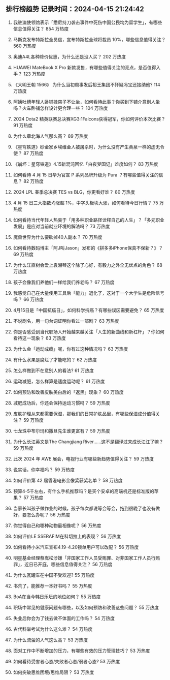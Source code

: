 
## 排行榜趋势 记录时间：2024-04-15 21:24:42
  
  1. 我驻澳使领馆表示「悉尼持刀袭击事件中死伤中国公民均为留学生」，有哪些信息值得关注？ 854 万热度
    
  2. 马斯克发布特斯拉全员信，宣布特斯拉全球将裁员 10%，哪些信息值得关注？ 560 万热度
    
  3. 奥迪A4L各种降价优惠，为什么还是没人买？ 202 万热度
    
  4. HUAWEI MateBook X Pro 新款发售，有哪些值得关注的亮点，是否值得入手？ 123 万热度
    
  5. 《大明王朝 1566》 为什么当初周事发后裕王集团不怀疑冯宝还接纳他? 114 万热度
    
  6. 阿姨吐槽年轻人卧铺挂帘子不让坐，如何看待此事？你买到下铺介意别人坐吗？火车卧铺怎样设计更合理一些？ 104 万热度
    
  7. 2024 Dota2 精英联赛总决赛XG3:1Falcons获得冠军，你如何评价本次比赛？ 91 万热度
    
  8. 为什么章北海人气那么高？ 89 万热度
    
  9. 《星穹铁道》砂金家乡埃维金人被屠杀时，为什么没有产生黄泉一样的虚无令使？ 87 万热度
    
  10. 《崩坏：星穹铁道》4.15新混沌回忆「白夜梦国记」难度如何？ 83 万热度
    
  11. 如何看待 4 月 15 日华为官宣 P 系列品牌升级为 Pura ？有哪些值得关注的信息？ 82 万热度
    
  12. 2024 LPL 春季总决赛 TES vs BLG，你更看好谁？ 80 万热度
    
  13. 4 月 15 日三大指数均涨超 1%，中字头板块大涨，如何看待今日行情？ 75 万热度
    
  14. 如何看待当代年轻人热衷于「用多种职业路径诠释自己的人生」？「多元职业发展」是应对当前就业环境的解法吗？ 73 万热度
    
  15. 魔兽世界为什么要砍掉40人副本？ 70 万热度
    
  16. 如何看待数码博主「阿J叫Jason」发布的《拼多多iPhone保真不保新？》？ 69 万热度
    
  17. 为什么江直树会爱上袁湘琴这个除了心好，有毅力之外全无优点的角色？ 68 万热度
    
  18. 孩子会像我们养他们一样给我们养老吗？ 67 万热度
    
  19. 我感觉自己在大量使用工具后「能力」退化了，这对于一个大学生是危险信号吗？ 66 万热度
    
  20. 4月15日是「中国抗癌日」，如何科学抗癌？有哪些误区需要避免？ 65 万热度
    
  21. 不说剧名，用一句台词证明你看过一部剧？ 63 万热度
    
  22. 你是否感受到当代职场人开始越来越关注「人生的新曲线和新杠杆」？你如何看待这一现象？ 63 万热度
    
  23. 为什么会「运动成瘾」呢，你有过这种情况吗？ 63 万热度
    
  24. 有什么水果是腐烂了才能吃的？ 62 万热度
    
  25. 怎么样做到不在意别人的看法? 61 万热度
    
  26. 运动减肥，怎么样算是适度运动呢？ 61 万热度
    
  27. 如何预防和改善皮肤美白后的「返黑」现象？ 60 万热度
    
  28. 减肥成功后，你还会保持运动习惯吗？ 59 万热度
    
  29. 皮肤护理从来都需要保湿，那我们的日常护肤品里，有哪些保湿成分值得关注？ 59 万热度
    
  30. 七龙珠中布尔玛和撒旦先生谁更富有？ 59 万热度
    
  31. 为什么长江英文是The Changjiang River……这不是翻译过来成长江江了嘛？ 59 万热度
    
  32. 此次 2024 年 AWE 展会，电视行业有哪些新趋势值得关注？ 59 万热度
    
  33. 说实话，你幸福吗？ 59 万热度
    
  34. 如何评价第 42 届香港电影金像奖获奖名单？ 58 万热度
    
  35. 预算4-5千左右，有什么手机推荐吗？是买个安卓的高端机还是标准版的苹果？ 57 万热度
    
  36. 当家长叫孩子做作业的时候，孩子每次都说等会等会，拖到很晚了也没有做好，要怎么办呢？ 56 万热度
    
  37. 你觉得自己和哪种动物最相像呢？ 56 万热度
    
  38. 如何评价LE SSERAFIM在科切拉上的表现？ 56 万热度
    
  39. 如何看待小米汽车宣布4.19-4.20锁单用户可以改配？ 56 万热度
    
  40. 明星基金经理蔡嵩松涉嫌「非国家工作人员受贿罪、对非国家工作人员行贿罪」，近日已开庭，哪些信息值得关注？ 56 万热度
    
  41. 为什么瓦罐车在中国不受欢迎? 55 万热度
    
  42. 书荒了，能推荐一本好书吗？ 55 万热度
    
  43. BoA在当今韩日乐坛的地位如何？ 55 万热度
    
  44. 职场中常见的健康问题有哪些，以及如何预防和改善这些问题？ 55 万热度
    
  45. 失业后你会为了钱去做不体面的工作吗？ 54 万热度
    
  46. 古代科举考试为什么这么难？ 54 万热度
    
  47. 为什么流萤的人气这么高？ 53 万热度
    
  48. 面对工作中不断增加的压力，有哪些有效的压力管理技巧？ 53 万热度
    
  49. 如何看待受害者心态/失败者心态/弱者心态? 53 万热度
    
  50. 如何突破思维困境/思维局限？ 53 万热度
    